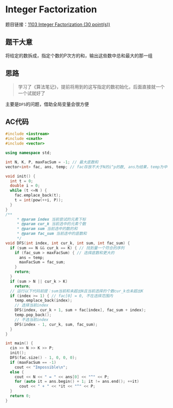 # Integer Factorization
题目链接：[1103 Integer Factorization (30 point(s))](https://pintia.cn/problem-sets/994805342720868352/problems/994805364711604224)

## 题干大意

将给定的数拆成，指定个数的P次方的和，输出这些数中总和最大的那一组

## 思路

> 学习了《算法笔记》，提前将用到的这写指定的数初始化，后面直接就一个一个试就好了

主要是`DFS`的问题，借助全局变量会很方便

## AC代码
```cpp linenums="1"
#include <iostream>
#include <cmath>
#include <vector>

using namespace std;

int N, K, P, maxFacSum = -1; // 最大底数和
vector<int> fac, ans, temp; // fac存放不大于N的i^p的数, ans为结果，temp为中间量

void init() {
  int t = 0;
  double i = 0;
  while (t <=N ) {
    fac.emplace_back(t);
    t = int(pow(++i, P));
  }
}
/**
     * @param index 当前尝试的元素下标
     * @param cur_k 当前选中的元素个数
     * @param sum 当前选中的数的和
     * @param fac_sum 当前选中的底数和
     */
void DFS(int index, int cur_k, int sum, int fac_sum) {
  if (sum == N && cur_k == K) { // 找到量一个符合的序列
    if (fac_sum > maxFacSum) { // 选择底数和更大的
      ans = temp;
      maxFacSum = fac_sum;
    }
    return;
  }
  if (sum > N || cur_k > K)
    return;
  // 运行以下代码前提：sum当前和未超出N且当前选择的个数cur_k也未超出K
  if (index >= 1) { // fac[0] = 0, 不在选择范围内
    temp.emplace_back(index);
    // 选择当前index
    DFS(index, cur_k + 1, sum + fac[index], fac_sum + index);
    temp.pop_back();
    // 不选当前index
    DFS(index - 1, cur_k, sum, fac_sum);
  }
}

int main() {
  cin >> N >> K >> P;
  init();
  DFS(fac.size() - 1, 0, 0, 0);
  if (maxFacSum == -1)
    cout << "Impossible\n";
  else {
    cout << N << " = " << ans[0] << "^" << P;
    for (auto it = ans.begin() + 1; it != ans.end(); ++it)
      cout << " + " << *it << "^" << P;
  }
  return 0;
}
```
